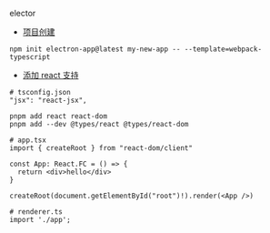 elector

- [项目创建](https://www.electronforge.io/)

```
npm init electron-app@latest my-new-app -- --template=webpack-typescript
```

- [添加 react 支持](https://www.electronforge.io/guides/framework-integration/react-with-typescript)

```
# tsconfig.json
"jsx": "react-jsx",
```

```
pnpm add react react-dom
pnpm add --dev @types/react @types/react-dom
```

```
# app.tsx
import { createRoot } from "react-dom/client"

const App: React.FC = () => {
  return <div>hello</div>
}

createRoot(document.getElementById("root")!).render(<App />)
```

```
# renderer.ts
import './app';
```
